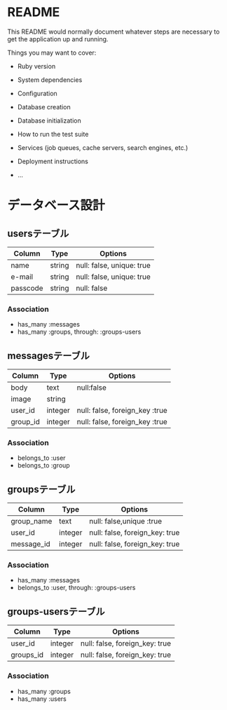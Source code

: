 # README

This README would normally document whatever steps are necessary to get the
application up and running.

Things you may want to cover:

* Ruby version

* System dependencies

* Configuration

* Database creation

* Database initialization

* How to run the test suite

* Services (job queues, cache servers, search engines, etc.)

* Deployment instructions

* ...

# データベース設計

## usersテーブル

|Column|Type|Options|
|------|----|-------|
|name|string|null: false, unique: true|
|e-mail|string|null: false, unique: true|
|passcode|string|null: false|

### Association
- has_many :messages
- has_many :groups, through: :groups-users

## messagesテーブル

|Column|Type|Options|
|------|----|-------|
|body|text|null:false|
|image|string||
|user_id|integer|null: false, foreign_key :true|
|group_id|integer|null: false, foreign_key :true|

### Association
- belongs_to :user
- belongs_to :group

## groupsテーブル

|Column|Type|Options|
|------|----|-------|
|group_name|text|null: false,unique :true|
|user_id|integer|null: false, foreign_key: true|
|message_id|integer|null: false, foreign_key: true|

### Association
- has_many :messages
- belongs_to :user, through: :groups-users

## groups-usersテーブル
|Column|Type|Options|
|------|----|-------|
|user_id|integer|null: false, foreign_key: true|
|groups_id|integer|null: false, foreign_key: true|

### Association
- has_many :groups
- has_many :users
